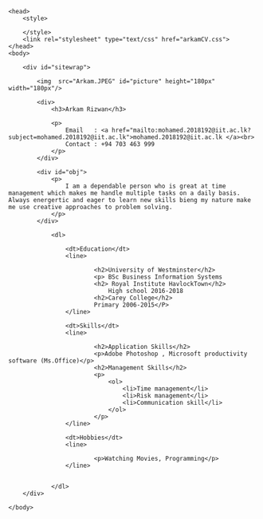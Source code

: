 <!DOCTYPE html>
	<head>
		<style>
			
		</style>
		<link rel="stylesheet" type="text/css" href="arkamCV.css">
	</head>
	<body>
		
		<div id="sitewrap">
				
			<img  src="Arkam.JPEG" id="picture" height="180px" width="180px"/>
		
			<div>
				<h3>Arkam Rizwan</h3>
								
				<p>
					Email   : <a href="mailto:mohamed.2018192@iit.ac.lk?subject=mohamed.2018192@iit.ac.lk">mohamed.2018192@iit.ac.lk </a><br>
					Contact : +94 703 463 999
				</p>
			</div>
			
			<div id="obj">
				<p>
					I am a dependable person who is great at time management which makes me handle multiple tasks on a daily basis. Always energertic and eager to learn new skills bieng my nature make me use creative approaches to problem solving. 
				</p>
			</div>
				
				<dl>
			
					<dt>Education</dt>
					<line>
					
							<h2>University of Westminster</h2>
							<p> BSc Business Information Systems
							<h2> Royal Institute HavlockTown</h2>
								High school 2016-2018
							<h2>Carey College</h2>
							Primary 2006-2015</P>
					</line>
					
					<dt>Skills</dt>
					<line>
				
							<h2>Application Skills</h2>
							<p>Adobe Photoshop , Microsoft productivity software (Ms.Office)</p>
							<h2>Management Skills</h2>
							<p>	
								<ol>
									<li>Time management</li>
									<li>Risk management</li>
									<li>Communication skill</li>
								</ol>
							</p>
					</line>
				
					<dt>Hobbies</dt>
					<line>
				
							<p>Watching Movies, Programming</p>
					</line>
					
					
				</dl>
		</div>
	
	</body>
</html>
